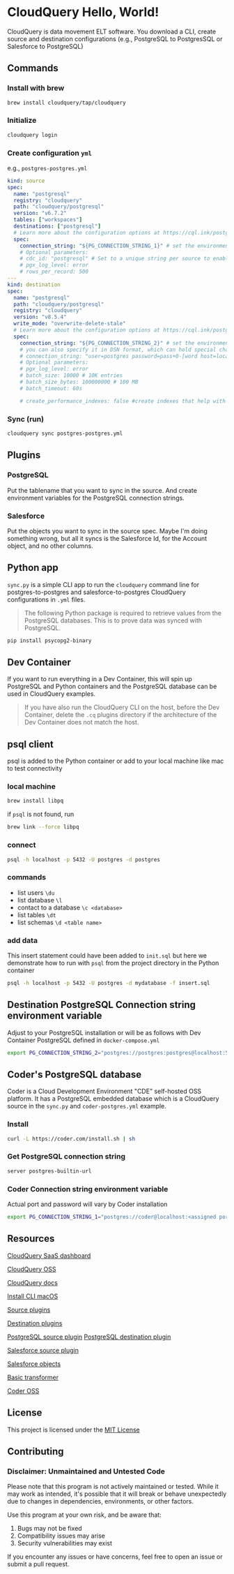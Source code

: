 # CloudQuery Hello, World!

CloudQuery is data movement ELT software. You download a CLI, create source and destination configurations (e.g., PostgreSQL to PostgresSQL or Salesforce to PostgreSQL)

## Commands

### Install with brew

```sh
brew install cloudquery/tap/cloudquery
```

### Initialize

```sh
cloudquery login
```

### Create configuration `yml`

e.g., `postgres-postgres.yml`

```yaml
kind: source
spec:
  name: "postgresql"
  registry: "cloudquery"
  path: "cloudquery/postgresql"
  version: "v6.7.2"
  tables: ["workspaces"]
  destinations: ["postgresql"]
  # Learn more about the configuration options at https://cql.ink/postgresql_source
  spec:
    connection_string: "${PG_CONNECTION_STRING_1}" # set the environment variable in a format like postgres://postgres:pass@localhost:5432/postgres?sslmode=disable
    # Optional parameters:
    # cdc_id: "postgresql" # Set to a unique string per source to enable Change Data Capture mode (logical replication, or CDC)
    # pgx_log_level: error
    # rows_per_record: 500
---
kind: destination
spec:
  name: "postgresql"
  path: "cloudquery/postgresql"
  registry: "cloudquery"
  version: "v8.5.4"
  write_mode: "overwrite-delete-stale"
  # Learn more about the configuration options at https://cql.ink/postgresql_destination
  spec:
    connection_string: "${PG_CONNECTION_STRING_2}" # set the environment variable in a format like postgres://postgres:pass@localhost:5432/postgres?sslmode=disable
    # you can also specify it in DSN format, which can hold special characters in the password field:
    # connection_string: "user=postgres password=pass+0-[word host=localhost port=5432 dbname=postgres"
    # Optional parameters:
    # pgx_log_level: error
    # batch_size: 10000 # 10K entries
    # batch_size_bytes: 100000000 # 100 MB
    # batch_timeout: 60s

    # create_performance_indexes: false #create indexes that help with performance when using `write_mode: overwrite-delete-stale`

```

### Sync (run)

```sh
cloudquery sync postgres-postgres.yml
```

## Plugins

### PostgreSQL

Put the tablename that you want to sync in the source. And create environment variables for the PostgreSQL connection strings.

### Salesforce

Put the objects you want to sync in the source spec. Maybe I'm doing something wrong, but all it syncs is the Salesforce Id, for the Account object, and no other columns.

## Python app

`sync.py` is a simple CLI app to run the `cloudquery` command line for postgres-to-postgres and salesforce-to-postgres CloudQuery configurations in `.yml` files.

> The following Python package is required to retrieve values from the PostgreSQL databases. This is to prove data was synced with PostgreSQL.

```sh
pip install psycopg2-binary
```

## Dev Container 

If you want to run everything in a Dev Container, this will spin up PostgreSQL and Python containers and the PostgreSQL database can be used in CloudQuery examples.

> If you have also run the CloudQuery CLI on the host, before the Dev Container, delete the `.cq` plugins directory if the architecture of the Dev Container does not match the host. 

## psql client

psql is added to the Python container or add to your local machine like mac to test connectivity

### local machine 

```sh
brew install libpq
```

if `psql` is not found, run

```sh
brew link --force libpq
```

### connect

```sh
psql -h localhost -p 5432 -U postgres -d postgres
```

### commands

* list users `\du`
* list database `\l`
* contact to a database `\c <database>`
* list tables `\dt`
* list schemas `\d <table name>`

### add data

This insert statement could have been added to `init.sql` but here we demonstrate how to run with `psql` from the project directory in the Python container

```sh
psql -h localhost -p 5432 -U postgres -d mydatabase -f insert.sql
```

## Destination PostgreSQL Connection string environment variable


Adjust to your PostgreSQL installation or will be as follows with Dev Container PostgreSQL defined in `docker-compose.yml`
```sh
export PG_CONNECTION_STRING_2="postgres://postgres:postgres@localhost:5432/mydatabase"
```

## Coder's PostgreSQL database

Coder is a Cloud Development Environment "CDE" self-hosted OSS platform. It has a PostgreSQL embedded database which is a CloudQuery source in the `sync.py` and `coder-postgres.yml` example.

### Install

```sh
curl -L https://coder.com/install.sh | sh
```

### Get PostgreSQL connection string

```sh
server postgres-builtin-url
```

### Coder Connection string environment variable


Actual port and password will vary by Coder installation
```sh
export PG_CONNECTION_STRING_1="postgres://coder@localhost:<assigned port - not 5432>/coder?sslmode=disable&password=<assigned password>"
```

## Resources

[CloudQuery SaaS dashboard](https://cloud.cloudquery.io/)

[CloudQuery OSS](https://github.com/cloudquery/cloudquery)

[CloudQuery docs](https://docs.cloudquery.io/docs)

[Install CLI macOS](https://docs.cloudquery.io/docs/quickstart/macOS)

[Source plugins](https://hub.cloudquery.io/plugins/source)

[Destination plugins](https://hub.cloudquery.io/plugins/destination)

[PostgreSQL source plugin](https://hub.cloudquery.io/plugins/source/cloudquery/postgresql/latest/docs
)
[PostgreSQL destination plugin](https://hub.cloudquery.io/plugins/destination/cloudquery/postgresql/latest/docs)

[Salesforce source plugin](https://hub.cloudquery.io/plugins/source/cloudquery/salesforce/latest/docs)

[Salesforce objects](https://developer.salesforce.com/docs/atlas.en-us.object_reference.meta/object_reference/sforce_api_objects_list.htm)

[Basic transformer](https://hub.cloudquery.io/plugins/transformer/cloudquery/basic/latest/docs)

[Coder OSS](https://github.com/coder/coder)

## License

This project is licensed under the [MIT License](LICENSE)

## Contributing

### Disclaimer: Unmaintained and Untested Code

Please note that this program is not actively maintained or tested. While it may work as intended, it's possible that it will break or behave unexpectedly due to changes in dependencies, environments, or other factors.

Use this program at your own risk, and be aware that:
1. Bugs may not be fixed
1. Compatibility issues may arise
1. Security vulnerabilities may exist

If you encounter any issues or have concerns, feel free to open an issue or submit a pull request.